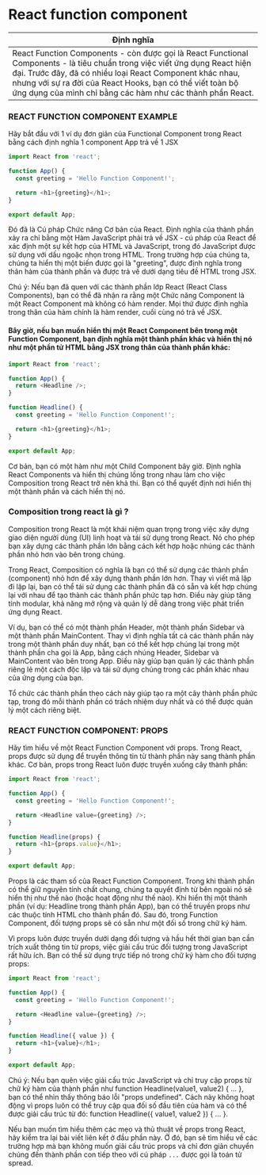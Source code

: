 # React function component  
| Định nghĩa      | 
| ----------- | 
| React Function Components - còn được gọi là React Functional Components - là tiêu chuẩn trong việc viết ứng dụng React hiện đại. Trước đây, đã có nhiều loại React Component khác nhau, nhưng với sự ra đời của React Hooks, bạn có thể viết toàn bộ ứng dụng của mình chỉ bằng các hàm như các thành phần React.      | 

### REACT FUNCTION COMPONENT EXAMPLE
Hãy bắt đầu với 1 ví dụ đơn giản của Functional Component trong React bằng cách định nghĩa 1 component App trả về 1 JSX
```js
import React from 'react';

function App() {
  const greeting = 'Hello Function Component!';

  return <h1>{greeting}</h1>;
}

export default App;
```
Đó đã là Cú pháp Chức năng Cơ bản của React. Định nghĩa của thành phần xảy ra chỉ bằng một Hàm JavaScript phải trả về JSX - cú pháp của React để xác định một sự kết hợp của HTML và JavaScript, trong đó JavaScript được sử dụng với dấu ngoặc nhọn trong HTML. Trong trường hợp của chúng ta, chúng ta hiển thị một biến được gọi là "greeting", được định nghĩa trong thân hàm của thành phần và được trả về dưới dạng tiêu đề HTML trong JSX.

Chú ý: Nếu bạn đã quen với các thành phần lớp React (React Class Components), bạn có thể đã nhận ra rằng một Chức năng Component là một React Component mà không có hàm render. Mọi thứ được định nghĩa trong thân của hàm chính là hàm render, cuối cùng nó trả về JSX.

#### Bây giờ, nếu bạn muốn hiển thị một React Component bên trong một Function Component, bạn định nghĩa một thành phần khác và hiển thị nó như một phần tử HTML bằng JSX trong thân của thành phần khác:
```js
import React from 'react';

function App() {
  return <Headline />;
}

function Headline() {
  const greeting = 'Hello Function Component!';

  return <h1>{greeting}</h1>;
}

export default App;
```

Cơ bản, bạn có một hàm như một Child Component bây giờ. Định nghĩa React Components và hiển thị chúng lồng trong nhau làm cho việc Composition trong React trở nên khả thi. Bạn có thể quyết định nơi hiển thị một thành phần và cách hiển thị nó.

### Composition trong react là gì ?

Composition trong React là một khái niệm quan trọng trong việc xây dựng giao diện người dùng (UI) linh hoạt và tái sử dụng trong React. Nó cho phép bạn xây dựng các thành phần lớn bằng cách kết hợp hoặc nhúng các thành phần nhỏ hơn vào bên trong chúng.

Trong React, Composition có nghĩa là bạn có thể sử dụng các thành phần (component) nhỏ hơn để xây dựng thành phần lớn hơn. Thay vì viết mã lặp đi lặp lại, bạn có thể tái sử dụng các thành phần đã có sẵn và kết hợp chúng lại với nhau để tạo thành các thành phần phức tạp hơn. Điều này giúp tăng tính modular, khả năng mở rộng và quản lý dễ dàng trong việc phát triển ứng dụng React.

Ví dụ, bạn có thể có một thành phần Header, một thành phần Sidebar và một thành phần MainContent. Thay vì định nghĩa tất cả các thành phần này trong một thành phần duy nhất, bạn có thể kết hợp chúng lại trong một thành phần cha gọi là App, bằng cách nhúng Header, Sidebar và MainContent vào bên trong App. Điều này giúp bạn quản lý các thành phần riêng lẻ một cách độc lập và tái sử dụng chúng trong các phần khác nhau của ứng dụng của bạn.

Tổ chức các thành phần theo cách này giúp tạo ra một cây thành phần phức tạp, trong đó mỗi thành phần có trách nhiệm duy nhất và có thể được quản lý một cách riêng biệt.

### REACT FUNCTION COMPONENT: PROPS
Hãy tìm hiểu về một React Function Component với props. Trong React, props được sử dụng để truyền thông tin từ thành phần này sang thành phần khác. Cơ bản, props trong React luôn được truyền xuống cây thành phần:
```js
import React from 'react';

function App() {
  const greeting = 'Hello Function Component!';

  return <Headline value={greeting} />;
}

function Headline(props) {
  return <h1>{props.value}</h1>;
}

export default App;
```

Props là các tham số của React Function Component. Trong khi thành phần có thể giữ nguyên tính chất chung, chúng ta quyết định từ bên ngoài nó sẽ hiển thị như thế nào (hoặc hoạt động như thế nào). Khi hiển thị một thành phần (ví dụ: Headline trong thành phần App), bạn có thể truyền props như các thuộc tính HTML cho thành phần đó. Sau đó, trong Function Component, đối tượng props sẽ có sẵn như một đối số trong chữ ký hàm.

Vì props luôn được truyền dưới dạng đối tượng và hầu hết thời gian bạn cần trích xuất thông tin từ props, việc giải cấu trúc đối tượng trong JavaScript rất hữu ích. Bạn có thể sử dụng trực tiếp nó trong chữ ký hàm cho đối tượng props:
```js
import React from 'react';

function App() {
  const greeting = 'Hello Function Component!';

  return <Headline value={greeting} />;
}

function Headline({ value }) {
  return <h1>{value}</h1>;
}

export default App;
```
Chú ý: Nếu bạn quên việc giải cấu trúc JavaScript và chỉ truy cập props từ chữ ký hàm của thành phần như function Headline(value1, value2) { ... }, bạn có thể nhìn thấy thông báo lỗi "props undefined". Cách này không hoạt động vì props luôn có thể truy cập qua đối số đầu tiên của hàm và có thể được giải cấu trúc từ đó: function Headline({ value1, value2 }) { ... }.

Nếu bạn muốn tìm hiểu thêm các mẹo và thủ thuật về props trong React, hãy kiểm tra lại bài viết liên kết ở đầu phần này. Ở đó, bạn sẽ tìm hiểu về các trường hợp mà bạn không muốn giải cấu trúc props và chỉ đơn giản chuyển chúng đến thành phần con tiếp theo với cú pháp `...` được gọi là toán tử spread.





